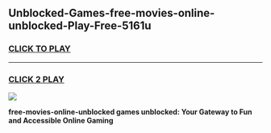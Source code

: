 
## Unblocked-Games-free-movies-online-unblocked-Play-Free-5161u
<h3>
<a href="https://premium76.site?title=free-movies-online-unblocked&ref=20M">CLICK TO PLAY</a></h3>
<hr>

<h3>
<a href="https://premium76.site?title=free-movies-online-unblocked&ref=20M">CLICK 2 PLAY</a>
  
</h3>

<a href="https://premium76.site?title=free-movies-online-unblocked&ref=19M"><img src="https://clearcache.store/games.png"></a>


**free-movies-online-unblocked games unblocked: Your Gateway to Fun and Accessible Online Gaming**
